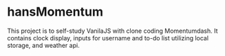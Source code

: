 # hansMomentum
This project is to self-study VanilaJS with clone coding Momentumdash.
It contains clock display, inputs for username and to-do list utilizing local storage, and weather api. 
